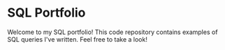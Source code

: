 # SQL Portfolio
Welcome to my SQL portfolio! This code repository contains examples of SQL queries I've written. Feel free to take a look!
